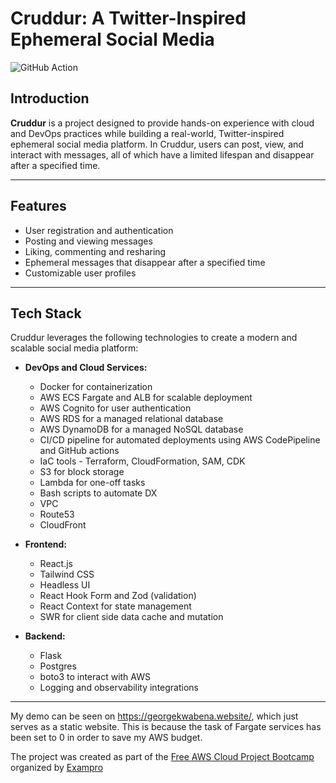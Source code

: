 
# Cruddur: A Twitter-Inspired Ephemeral Social Media

![GitHub Action](https://github.com/annleefores/aws-bootcamp-cruddur-2023/actions/workflows/lambda_nextjs.yaml/badge.svg)


## Introduction

**Cruddur** is a project designed to provide hands-on experience with cloud and DevOps practices while building a real-world, Twitter-inspired ephemeral social media platform. In Cruddur, users can post, view, and interact with messages, all of which have a limited lifespan and disappear after a specified time.


---

## Features

- User registration and authentication
- Posting and viewing messages
- Liking, commenting and resharing
- Ephemeral messages that disappear after a specified time
- Customizable user profiles

---

## Tech Stack

Cruddur leverages the following technologies to create a modern and scalable social media platform:

- **DevOps and Cloud Services:**
  - Docker for containerization
  - AWS ECS Fargate and ALB for scalable deployment
  - AWS Cognito for user authentication
  - AWS RDS for a managed relational database
  - AWS DynamoDB for a managed NoSQL database
  - CI/CD pipeline for automated deployments using AWS CodePipeline and GitHub actions
  - IaC tools - Terraform, CloudFormation, SAM, CDK
  - S3 for block storage
  - Lambda for one-off tasks
  - Bash scripts to automate DX
  - VPC
  - Route53
  - CloudFront

- **Frontend:**
  - React.js
  - Tailwind CSS
  - Headless UI
  - React Hook Form and Zod (validation)
  - React Context for state management
  - SWR for client side data cache and mutation

- **Backend:**
  - Flask
  - Postgres
  - boto3 to interact with AWS
  - Logging and observability integrations

---
My demo can be seen on https://georgekwabena.website/, which just serves as a static website. This is because the task of Fargate services has been set to 0 in order to save my AWS budget. 

The project was created as part of the [Free AWS Cloud Project Bootcamp](https://aws.cloudprojectbootcamp.com/) organized by [Exampro](https://www.exampro.co/)

